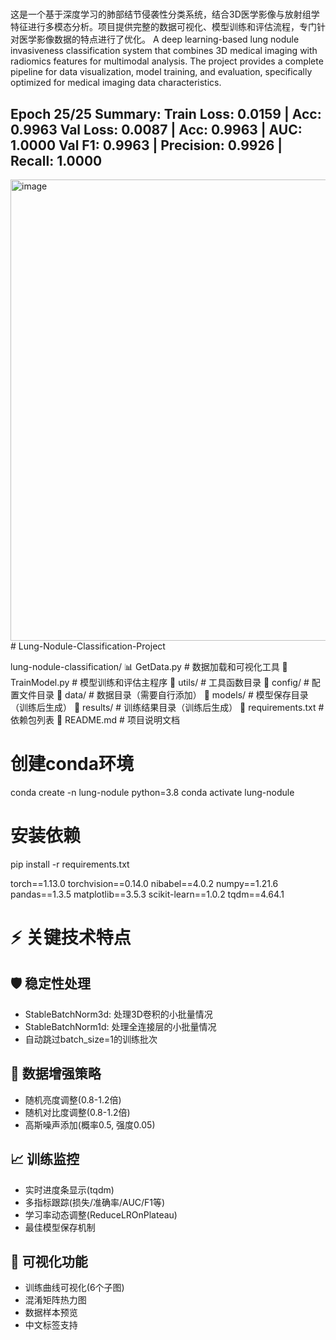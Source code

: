 #
这是一个基于深度学习的肺部结节侵袭性分类系统，结合3D医学影像与放射组学特征进行多模态分析。项目提供完整的数据可视化、模型训练和评估流程，专门针对医学影像数据的特点进行了优化。
A deep learning-based lung nodule invasiveness classification system that combines 3D medical imaging with radiomics features for multimodal analysis. The project provides a complete pipeline for data visualization, model training, and evaluation, specifically optimized for medical imaging data characteristics.


Epoch 25/25 Summary:
Train Loss: 0.0159 | Acc: 0.9963
Val Loss: 0.0087 | Acc: 0.9963 | AUC: 1.0000
Val F1: 0.9963 | Precision: 0.9926 | Recall: 1.0000
--------------------------------------------------

<img width="1131" height="738" alt="image" src="https://github.com/user-attachments/assets/766e3bb0-18d8-4cf2-b00c-af174abb744a" /># Lung-Nodule-Classification-Project

lung-nodule-classification/
📊 GetData.py              # 数据加载和可视化工具
🤖 TrainModel.py           # 模型训练和评估主程序
📁 utils/                  # 工具函数目录
📁 config/                 # 配置文件目录
📁 data/                   # 数据目录（需要自行添加）
📁 models/                 # 模型保存目录（训练后生成）
📁 results/                # 训练结果目录（训练后生成）
📄 requirements.txt        # 依赖包列表
📄 README.md              # 项目说明文档

# 创建conda环境
conda create -n lung-nodule python=3.8
conda activate lung-nodule

# 安装依赖
pip install -r requirements.txt

torch==1.13.0
torchvision==0.14.0
nibabel==4.0.2
numpy==1.21.6
pandas==1.3.5
matplotlib==3.5.3
scikit-learn==1.0.2
tqdm==4.64.1







# ⚡ 关键技术特点
## 🛡️ 稳定性处理
- StableBatchNorm3d: 处理3D卷积的小批量情况
- StableBatchNorm1d: 处理全连接层的小批量情况
- 自动跳过batch_size=1的训练批次

## 🔧 数据增强策略
- 随机亮度调整(0.8-1.2倍)
- 随机对比度调整(0.8-1.2倍)  
- 高斯噪声添加(概率0.5, 强度0.05)

## 📈 训练监控
- 实时进度条显示(tqdm)
- 多指标跟踪(损失/准确率/AUC/F1等)
- 学习率动态调整(ReduceLROnPlateau)
- 最佳模型保存机制

## 🎨 可视化功能
- 训练曲线可视化(6个子图)
- 混淆矩阵热力图
- 数据样本预览
- 中文标签支持
